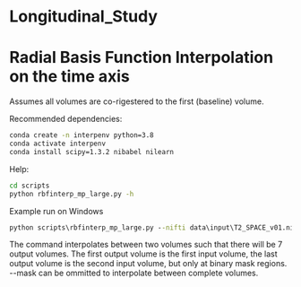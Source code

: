 # Longitudinal_Study
 
# Radial Basis Function Interpolation on the time axis

Assumes all volumes are co-rigestered to the first (baseline) volume.

Recommended dependencies:
```cmd
conda create -n interpenv python=3.8
conda activate interpenv
conda install scipy=1.3.2 nibabel nilearn
```

Help:

```cmd
cd scripts
python rbfinterp_mp_large.py -h
```

Example run on Windows
```cmd
python scripts\rbfinterp_mp_large.py --nifti data\input\T2_SPACE_v01.nii data\input\T2_SPACE_v01_to_v02.linear.nii --timeint 7 --mask data\input\masks\T2_SPACE_v01-Custom-ROI-cube.nii --savedir data\output\res_cube
```
The command interpolates between two volumes such that there will be 7 output volumes. The first output volume is the first input volume, the last output volume is the second input volume, but only at binary mask regions. --mask can be ommitted to interpolate between complete volumes.

